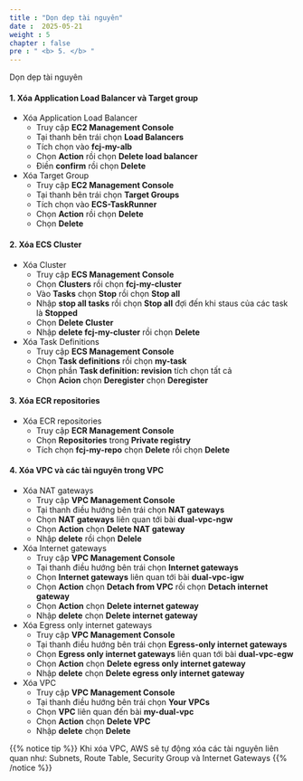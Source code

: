 ```yaml
---
title : "Dọn dẹp tài nguyên"
date :  2025-05-21 
weight : 5
chapter : false
pre : " <b> 5. </b> "
---
```

Dọn dẹp tài nguyên
 #### 1. Xóa Application Load Balancer và Target group
- Xóa Application Load Balancer
  - Truy cập **EC2 Management Console** 
  - Tại thanh bên trái chọn **Load Balancers**
  - Tích chọn vào **fcj-my-alb** 
  - Chọn **Action** rồi chọn **Delete load balancer**
  - Điền **confirm** rồi chọn **Delete**
- Xóa Target Group
  - Truy cập **EC2 Management Console**
  - Tại thanh bên trái chọn **Target Groups**
  - Tích chọn vào **ECS-TaskRunner**
  - Chọn **Action** rồi chọn **Delete**
  - Chọn **Delete**
 #### 2. Xóa ECS Cluster
- Xóa Cluster
  - Truy cập **ECS Management Console**
  - Chọn **Clusters** rồi chọn **fcj-my-cluster**
  - Vào **Tasks** chọn **Stop** rồi chọn **Stop all**
  - Nhập **stop all tasks** rồi chọn **Stop all** đợi đến khi staus của các task là **Stopped**
  - Chọn **Delete Cluster**
  - Nhập **delete fcj-my-cluster** rồi chọn **Delete**
- Xóa Task Definitions
  - Truy cập **ECS Management Console**
  - Chọn **Task definitions** rồi chọn **my-task**
  - Chọn phần **Task definition: revision** tích chọn tất cả 
  - Chọn **Acion** chọn **Deregister** chọn **Deregister**
 #### 3. Xóa ECR repositories
- Xóa ECR repositories
  - Truy cập **ECR Management Console**
  - Chọn **Repositories** trong **Private registry**
  - Tích chọn **fcj-my-repo** chọn **Delete** rồi chọn **Delete**
 #### 4. Xóa VPC và các tài nguyên trong VPC
- Xóa NAT gateways
  - Truy cập **VPC Management Console** 
  - Tại thanh điều hướng bên trái chọn **NAT gateways**
  - Chọn **NAT gateways** liên quan tới bài **dual-vpc-ngw** 
  - Chọn **Action** chọn **Delete NAT gateway**
  - Nhập **delete** rồi chọn **Delele** 
 - Xóa Internet gateways
   - Truy cập **VPC Management Console** 
   - Tại thanh điều hướng bên trái chọn **Internet gateways** 
   - Chọn **Internet gateways** liên quan tới bài **dual-vpc-igw**
   - Chọn **Action** chọn **Detach from VPC** rồi chọn **Detach internet gateway**
   - Chọn **Action** chọn **Delete internet gateway** 
   - Nhập **delete** chọn **Delete internet gateway**
 - Xóa Egress only internet gateways
   - Truy cập **VPC Management Console** 
   - Tại thanh điều hướng bên trái chọn **Egress-only internet gateways**
   - Chọn **Egress only internet gateways** liên quan tới bài **dual-vpc-egw**
   - Chọn **Action** chọn **Delete egress only internet gateway**
   - Nhập **delete** chọn **Delete egress only internet gateway**
 - Xóa VPC 
   - Truy cập **VPC Management Console**
   - Tại thanh điều hướng bên trái chọn **Your VPCs**
   - Chọn **VPC** liên quan đến bài **my-dual-vpc**
   - Chọn **Action** chọn **Delete VPC**
   - Nhập **delete** chọn **Delete**

{{% notice tip %}}
Khi xóa VPC, AWS sẽ tự động xóa các tài nguyên liên quan như: Subnets, Route Table, Security Group và Internet Gateways
{{% /notice %}}